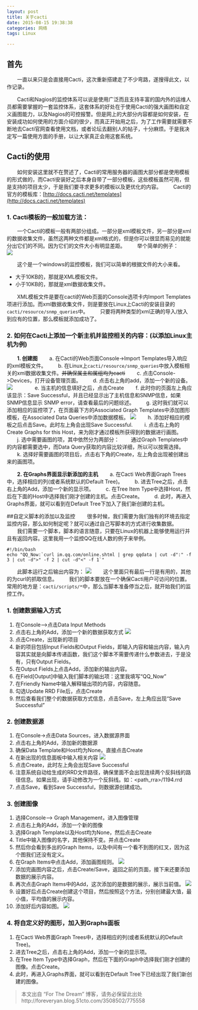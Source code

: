 ```yaml
---
layout: post
title: 关于cacti
date: 2015-08-15 19:38:38
categories: 网络
tags: Linux

---
```

## 首先
　　一直以来只是会直接用Cacti，这次重新搭建走了不少弯路，遂搜得此文，以作记录。
<!--more -->
　　Cacti和Nagios的监控体系可以说是使用广泛而且支持丰富的国内外的运维人员都需要掌握的一套监控体系，这套体系的好处在于使用Cacti的强大画图和自定义画图能力，以及Nagios的可控报警。但是网上的大部分内容都是如何安装，在安装成功如何使用的方面介绍的很少，而真正开始用之后，为了工作需要就需要不断地去Cacti官网查看使用文档，或者论坛去翻别人的帖子，十分麻烦。于是我决定写一篇使用方面的手册，以让大家真正会用这套系统。


## Cacti的使用
　　如何安装这里就不在赘述了，Cacti的常用服务器的画图大部分都是使用模板的形式做的，而Cacti安装好之后本身自带了一部分模板，这些模板虽然可用，但是支持的项目太少，于是我们要寻求更多的模板以及更优化的内容。
　　Cacti的官方的模板库：[http://docs.cacti.net/templates](http://docs.cacti.net/templates)

### 1. Cacti模板的一般加载方法：
　　一个Cacti的模板一般有两部分组成。一部分是xml模板文件，另一部分是xml的数据收集文件，虽然这两种文件都是xml格式的，但是你可以很显而易见的就能分出它们的不同。因为它们的文件大小有明显差距。
　　举个简单的例子：
　　![](http://ixjx.coding.me/blog/pic/cacti1.png)

　　这个是一个windows的监控模板，我们可以简单的根据文件的大小来看。

 * 大于10KB的，那就是XML模板文件。
 * 小于10KB的，那就是xml数据收集文件。

　　XML模板文件是要在cacti的Web页面的Console选项卡内Import Templates项进行添加。而xml数据收集文件，则是要放在Linux上Cacti的安装目录的`cacti/resource/snmp_queries`中。
　　只要将两种类型的xml正确的导入/放入到应有的位置，那么模板就添加成功了。 

### 2. 如何在Cacti上添加一个新主机并监控相关的内容：(以添加Linux主机为例)
　　**1. 创建图**
　　a. 在Cacti的Web页面Console->Import Templates导入响应的xml模板文件。
　　b. 在Linux上`cacti/resource/snmp_queries`中放入模板相关的xml数据收集文件。~~并确保属主和属组均为cacti~~
　　c. 点击Console->Devices，打开设备管理页面。
　　d. 点击右上角的add，添加一个新的设备。
![](http://ixjx.coding.me/blog/pic/cacti2.png)　　
　　e. 当主机的信息填好之后，点击Create
　　f. 此时你的页面左上角应该显示：Save Successful，并且已经显示出了主机信息和SNMP信息，如果SNMP信息显示 SNMP error，请查看最后的问题综述。
　　g. 这时我们就可以添加相应的监控项了，在页面最下方的Associated Graph Templates中添加图形模板，在Associated Data Queries中添加数据模板。
![](http://ixjx.coding.me/blog/pic/cacti3.png)
　　h. 添加好相应的模板之后点击Save。此时左上角会出现Save Successful.
　　i. 点击右上角的Create Graphs for this Host，来为刚才通过模板所获得到的数据进行画图。
　　j. 选中需要画图的项，其中依然分为两部分：
    　　通过Graph Templates中的内容都需要选中，而Data Query获取的内容比较详细，所以可以按需选择。
　　k. 选择好需要画图的项目后，点击右下角的Create，左上角会出现被创建出来的画图项。

　　**2. 在Graphs界面显示新添加的主机**
　　a. 在Cacti Web界面Graph Trees中，选择相应的列(或者系统默认的Default Tree)。
　　b. 进去Tree之后，点击右上角的Add，添加一个新的显示项。
　　c. 在Tree Item Type中选择Host，然后在下面的Host中选择我们刚才创建的主机。点击Create。
　　d. 此时，再进入Graphs界面，就可以看到在Default Tree下加入了我们新创建的主机。


##自定义脚本的添加以及监控
　　很多时候，我们需要为我们独有的环境去指定监控内容，那么如何制定呢？就可以通过自己写脚本的方式进行收集数据。
　　我们需要一个脚本，脚本的语言随意，只要在Linux的机器上能够使用运行并且有返回内容。这里我用一个监控QQ在线人数的例子来举例。
```
#!/bin/bash 
echo "QQ_Now:`curl im.qq.com/online.shtml | grep qqdata | cut -d":" -f 3 | cut -d">" -f 2 | cut -d"<" -f 1`" 
```
　　此脚本运行之后输出内容为：
![](http://ixjx.coding.me/blog/pic/cacti4.png)
　　这个里面只有最后一行是有用的，其他的为curl的抓取信息。
　　我们的脚本要放在一个确保Cacti用户可访问的位置。常用的地方是：`cacti/scripts/*`中，那么当脚本准备停当之后，就开始我们的监控工作。

### **1. 创建数据输入方式**
 1. 在Console-->点击Data Input Methods
 2. 点击右上角的Add，添加一个新的数据获取方式
 ![](http://ixjx.coding.me/blog/pic/cacti5.png)
 3. 点击Create，出现新的项目
 4. 新的项目包括Input Fields和Output Fields，即输入内容和输出内容，输入内容其实就是向脚本传递函数，我们这个脚本不需要传递什么参数进去，于是没有，只有Output Fields。
 5. 在Output Fields上点击Add，添加新的输出内容。
 6. 在Field[Output]中输入我们脚本的输出项：这里我填写“QQ_Now”
 7. 在Friendly Name中输入解释输出项的内容，内容随意。
 8. 勾选Update RRD File后，点击Create
 9. 然后查看我们整个的数据获取方式信息，点击Save，左上角应出现“Save Successful”

### **2. 创建数据源**
 1. 在Console->点击Data Sources，进入数据源界面
 2. 点击右上角的Add，添加新的数据源
 3. 确保Data Template和Host均为None。直接点击Create
 4. 在新出现的信息面板中输入相关内容
 ![](http://ixjx.coding.me/blog/pic/cacti6.png)
 5. 点击Create，此时左上角会出现Save Successful
 6. 注意系统自动给生成的RRD文件路径，确保里面不会出现连续两个反斜线的路径信息。如果出现，请手动修改为一个反斜线。如：<path_rra>/1194.rrd
 7. 点击Save，看到Save Successful，则数据源创建成功。

### **3. 创建图像**
 1. 选择Console--> Graph Management，进入图像管理
 2. 点击右上角的Add，添加一个新的图像
 3. 选择Graph Template以及Host均为None，然后点击Create
 4. Title中输入图像的名字，其他保持不变。并点击Create
 5. 然后你会看到多出的Graph Items，以及中间有一个看不到图的红叉，因为这个图我们还没有定义。
 6. 在Graph Items中点击Add，添加画图规则。
 ![](http://ixjx.coding.me/blog/pic/cacti7.png)
 7. 添加完画图内容之后，点击Create/Save，返回之前的页面，接下来还要添加数据的展示内容。
 8. 再次点击Graph Items中的Add，这次添加的是数据的展示，展示当前值。
 ![](http://ixjx.coding.me/blog/pic/cacti8.png)
 9. 设置好后点击Create创建这个项目，然后按照这个方法，分别创建最大值，最小值，平均值的展示内容。
 10. 添加好后内容如图。
 ![](http://ixjx.coding.me/blog/pic/cacti9.png)

### **4. 将自定义好的图形，加入到Graphs面板**
 1. 在Cacti Web界面Graph Trees中，选择相应的列(或者系统默认的Default Tree)。
 2. 进去Tree之后，点击右上角的Add，添加一个新的显示项。
 3. 在Tree Item Type中选择Graph，然后在下面的Graph中选择我们刚才创建的图像。点击Create。
 4. 此时，再进入Graphs界面，就可以看到在Default Tree下已经出现了我们新创建的图像。

> 本文出自 “For The Dream” 博客，请务必保留此出处http://foreveryan.blog.51cto.com/3508502/775558